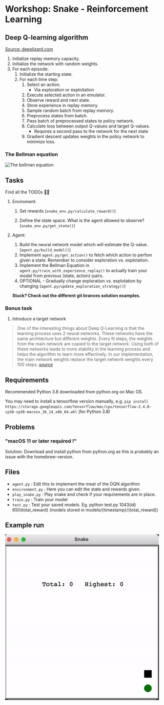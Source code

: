# Workshop: Snake - Reinforcement Learning

## Deep Q-learning algorithm

[Source: deeplizard.com](https://deeplizard.com/learn/video/xVkPh9E9GfE)

1. Initialize replay memory capacity.
1. Initialize the network with random weights.
1. For each episode:
   1. Initialize the starting state.
   1. For each time step:
      1. Select an action.
         - Via exploration or exploitation
      1. Execute selected action in an emulator.
      1. Observe reward and next state.
      1. Store experience in replay memory.
      1. Sample random batch from replay memory.
      1. Preprocess states from batch.
      1. Pass batch of preprocessed states to policy network.
      1. Calculate loss between output Q-values and target Q-values.
         - Requires a second pass to the network for the next state
      1. Gradient descent updates weights in the policy network to minimize loss.

### The Bellman equation

![The bellman equation](imgs/be.png)

## Tasks

Find all the TODOs 🕵️‍♂️

1. Enviroment:

   1. Set rewards (`snake_env.py/calculate_reward()`)

   1. Define the state space. What is the agent allowed to observe? (`snake_env.py/get_state()`)

1. Agent:

   1. Build the neural network model which will estimate the Q-value. (`agent.py/build_model()`)
   1. Implement `agent.py/get_action()` to fetch which action to perfom given a state. Remember to consider exploration vs. explotation.
   1. Implement the Bellman Equation in `agent.py/train_with_experience_replay()` to actually train your model from previous (state, action)-pairs.
   1. OPTIONAL - Gradually change exploration vs. explotation by changing (`agent.py/update_exploration_strategy()`)

   **Stuck? Check out the different git brances solution examples.**

### Bonus task

1. Introduce a target network

> One of the interesting things about Deep Q-Learning is that the learning process uses 2 neural networks. These networks have the same architecture but different weights. Every N steps, the weights from the main network are copied to the target network. Using both of these networks leads to more stability in the learning process and helps the algorithm to learn more effectively. In our implementation, the main network weights replace the target network weights every 100 steps. [source](https://towardsdatascience.com/deep-q-learning-tutorial-mindqn-2a4c855abffc)

## Requirements

Recommended Python 3.8 downloaded from python.org on Mac OS.

You may need to install a tensorflow version manually, e.g. `pip install https://storage.googleapis.com/tensorflow/mac/cpu/tensorflow-2.4.0-cp38-cp38-macosx_10_14_x86_64.whl` (for Python 3.8)

## Problems

### "macOS 11 or later required !"

Solution: Download and install python from python.org as this is probebly an issue with the homebrew-version.

## Files

- `agent.py` : Edit this to implement the meat of the DQN algorithm
- `environment.py` : Here you can edit the state and rewards given.
- `play_snake.py` : Play snake and check if your requirements are in place.
- `train.py` : Train your model
- `test.py` : Test your saved models. Eg. python test.py 1043(id) 650(total_reward) (models stored in models/{timestamp}/{total_reward})

## Example run

![Snake run](imgs/snake-gif.gif)
